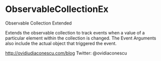 ObservableCollectionEx
======================

Observable Collection Extended

Extends the observable collection to track events when a value of a particular element within the collection is changed.
The Event Arguments also include the actual object that triggered the event.

http://ovidiudiaconescu.com/blog
Twitter: @ovidiaconescu
